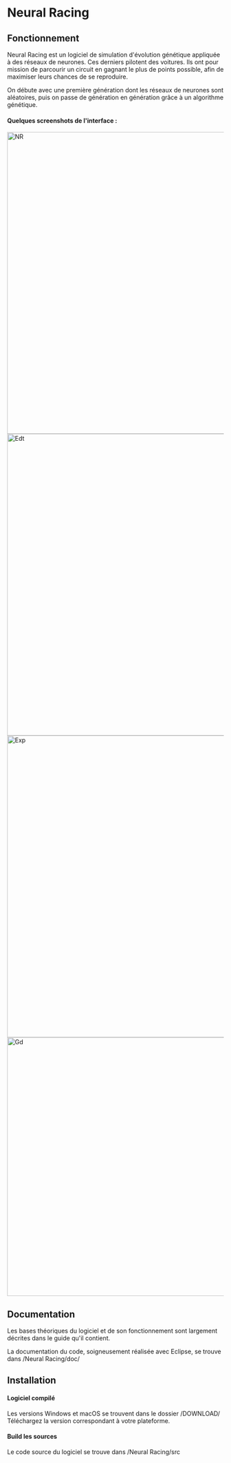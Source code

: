 # Neural Racing

## Fonctionnement

Neural Racing est un logiciel de simulation d'évolution génétique appliquée à des réseaux de neurones. Ces derniers pilotent des voitures. Ils ont pour mission de parcourir un circuit en gagnant le plus de points possible, afin de maximiser leurs chances de se reproduire.

On débute avec une première génération dont les réseaux de neurones sont aléatoires, puis on passe de génération en génération grâce à un algorithme génétique.

#### Quelques screenshots de l'interface :

<img width="700" alt="NR" src="https://github.com/CupertinoTree/NeuralRacing/assets/37226540/27e0e953-3615-4306-9a14-e379a9acbcf3">
<img width="700" alt="Edt" src="https://github.com/CupertinoTree/NeuralRacing/assets/37226540/a5bb7896-ee7c-44a5-a66a-4fa1814c386e">
<img width="700" alt="Exp" src="https://github.com/CupertinoTree/NeuralRacing/assets/37226540/4cb4f9cc-5776-4b97-b990-3f16bd66a389">
<img width="600" alt="Gd" src="https://github.com/CupertinoTree/NeuralRacing/assets/37226540/327eb5f5-6792-4587-989e-2e46d909407e">

## Documentation

Les bases théoriques du logiciel et de son fonctionnement sont largement décrites dans le guide qu'il contient.

La documentation du code, soigneusement réalisée avec Eclipse, se trouve dans /Neural Racing/doc/

## Installation

#### Logiciel compilé

Les versions Windows et macOS se trouvent dans le dossier /DOWNLOAD/
Téléchargez la version correspondant à votre plateforme.

#### Build les sources

Le code source du logiciel se trouve dans /Neural Racing/src
